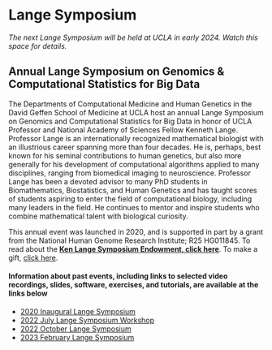 # Lange Symposium

*The next Lange Symposium will be held at UCLA in early 2024. Watch this space for details.*

## Annual Lange Symposium on Genomics & Computational Statistics for Big Data

The Departments of Computational Medicine and Human Genetics in the David Geffen School of Medicine at UCLA host an annual Lange Symposium on Genomics and Computational Statistics for Big Data in honor of UCLA Professor and National Academy of Sciences Fellow Kenneth Lange. Professor Lange is an internationally recognized mathematical biologist with an illustrious career spanning more than four decades. He is, perhaps, best known for his seminal contributions to human genetics, but also more generally for his development of computational algorithms applied to many disciplines, ranging from biomedical imaging to neuroscience. Professor Lange has been a devoted advisor to many PhD students in Biomathematics, Biostatistics, and Human Genetics and has taught scores of students aspiring to enter the field of computational biology, including many leaders in the field. He continues to mentor and inspire students who combine mathematical talent with biological curiosity.

This annual event was launched in 2020, and is supported in part by a grant from the National Human Genome Research Institute; R25 HG011845. To read about the **[Ken Lange Symposium Endowment, click here](https://compmed.ucla.edu/ken-lange-symposium-endowment)**. To make a gift, [click here](https://giving.ucla.edu/Campaign/Donate.aspx?SiteNum=3167&fund=64621O&code=M-19409).

#### Information about past events, including links to selected video recordings, slides, software, exercises, and tutorials, are available at the links below
- [2020 Inaugural Lange Symposium](https://langesymposium.github.io/2020/)
- [2022 July Lange Symposium Workshop](https://langesymposium.github.io/2022-July-Workshop/)
- [2022 October Lange Symposium](https://langesymposium.github.io/2022-October-Symposium/)
- [2023 February Lange Symposium](https://langesymposium.github.io/2023-February-Symposium/)
